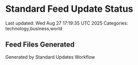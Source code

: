 # Standard Feed Update Status
Last updated: Wed Aug 27 17:19:35 UTC 2025
Categories: technology,business,world

## Feed Files Generated

Generated by Standard Updates Workflow
